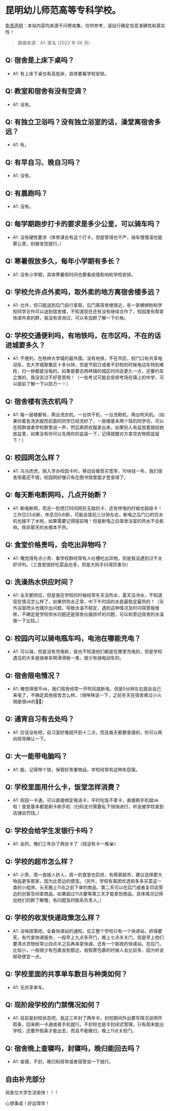 # 昆明幼儿师范高等专科学校。

[免责声明](https://colleges.chat/#_3)：本站内容均来源于问卷收集，仅供参考，请自行确定信息准确性和真实性！

> 数据来源：A1: 匿名 (2022 年 06 月)

## Q: 宿舍是上床下桌吗？

- A1: 有上床下桌也有高低床，具体要看学校安排。

## Q: 教室和宿舍有没有空调？

- A1: 没有。

## Q: 有独立卫浴吗？没有独立浴室的话，澡堂离宿舍多远？

- A1: 有。

## Q: 有早自习、晚自习吗？

- A1: 没有。

## Q: 有晨跑吗？

- A1: 没有。

## Q: 每学期跑步打卡的要求是多少公里，可以骑车吗？

- A1: 没有硬性要求（体育课会有这个打卡，但是管得也不严，骑车慢慢溜也能算公里，别被发现就行。）

## Q: 寒暑假放多久，每年小学期有多长？

- A1: 没有小学期，具体寒暑假时间也要看疫情影响和学校安排。

## Q: 学校允许点外卖吗，取外卖的地方离宿舍楼多远？

- A1: 允许，但只能送到后门自行拿取，后门离宿舍楼很近，有一家螺蛳粉和学校同学合作可以送到宿舍楼，不知道现在还有没有继续合作了，校园里有帮拿快递外卖的群，我没有咨询过，可以多加群了解一下价格。

## Q: 学校交通便利吗，有地铁吗，在市区吗，不在的话进城要多久？

- A1: 不便利，在杨林大学城的最外围，没有地铁，不在市区，校门口有共享电动车，去大学城聚集区十多分钟，但是节假日或者不封校的时候电动车特别难抢，扫一排都是没电的，如果是要去杨林镇的城区时间会更久一点，还要约车之类的，我没去过不好意思啦！（一些考试可能会安排考场在镇上的中学，可以提前了解一下以防万一！）

## Q: 宿舍楼有洗衣机吗？

- A1: 每一层楼都有，两台洗衣机，一台烘干机，一台洗鞋机，两台吹风机。（如果你着急洗衣服而前面的同学已经洗好了，一层楼基本两个班的同学住，可以在班群或者学校群里说一声，然后再把衣服拿出来，如果别人有盆放着就给她放盆里，如果没有你可以先用你的盆装一下，记得提醒对方拿完衣物把盆留下！）

## Q: 校园网怎么样？

- A1: 马马虎虎，刚入学办校园卡时，移动会推荐买宽带，10块钱一年，我们宿舍用着还不错，校园网好像只有在图书馆里面才登录得了。

## Q: 每天断电断网吗，几点开始断？

- A1: 断电断网，而且一到熄灯时间网巨无敌的卡，还有停电的时候也超级卡！工作日23点断，休息日0点断，可能会提前三分钟左右，断电之后门口的饮水机也接不了水啦，如果需要记得提前哦！但是断电之后宿舍浴室的热水不会影响，除非那天的水根本不热。

## Q: 食堂价格贵吗，会吃出异物吗？

- A1: 俺觉得有点小贵，看学校群经常有人吐槽吃出异物，但是我没遇到过不太好评判。（三食堂很好吃菜品也多，但是大妈手抖得厉害😢）

## Q: 洗澡热水供应时间？

- A1: 全天都供应，但是我在学校的时候经常冬天没热水，夏天没冷水，不知道现在情况怎么样了，如果供热水正常，中下午时段的水是最稳定最热的！（另外浴室喷头也偶尔出问题，导致水温不稳定，遇到这种情况及时问宿管报维修，不确定是学校供水问题还是宿舍仪器损坏的问题，可以和旁边宿舍的水温做一下比较。）

## Q: 校园内可以骑电瓶车吗，电池在哪能充电？

- A1: 可以骑，但是没有充电桩，我也不知道他们都是在哪里充电的，但是学校遇见的大多是骑单车啊滑滑板一类，很少有骑电动车的。

## Q: 宿舍限电情况？

- A1: 俺觉得很不ok，我们宿舍经常一开吹风就断电，但是5分钟左右就会自己来电了，不确定其他宿舍怎么样。（悄咪咪说一下，之前冬天在宿舍煮过小火锅是很ok的👍🏻）

## Q: 通宵自习有去处吗？

- A1: 应该没有吧，自习室好像就开到十二点，而且每天都要查寝的，你可以再向班导确认一下。

## Q: 大一能带电脑吗？

- A1: 能，记得带个锁，保管好贵重物品，学校经常有这种失窃案。

## Q: 学校里面用什么卡，饭堂怎样消费？

- A1: 校园一卡通，可以直接绑定电话卡，平时吃饭不拿卡，直接刷手机就ok啦！食堂基本都是刷卡刷手机（扫码支付需要私下悄悄进行，听说被学校查到店铺会罚钱。）

## Q: 学校会给学生发银行卡吗？

- A1: 会的，俺们三年办了两张卡了（钱没有卡一堆😭）

## Q: 学校的超市怎么样？

- A1: 小贵，周一直接人挤人，周一的食堂也巨挤，有两家超市，建议选择更大物品更多那家，因为比旁边的便宜。（另外，学校有美团优选和多多买菜这一类的小程序，头天晚上11点之前下单的商品，第二天可以在后门或者复印店旁边的创客空间拿商品，如果超过11点要等第三天才能拿到商品，具体情况记得加他们的群了解喔，有问题及时联系负责人。）

## Q: 学校的收发快递政策怎么样？

- A1: 没啥政策吧，全看快递站的通知，反正整个学校只有一个快递站，挤得要死，有代拿快递服务，一般早上九点多开门，晚上七点半关门，但是早上他们要清点货物经常让四点半之后再来拿快递。还有一个邮政的快递站，在后门，比较小，一般很少有包裹发到那边，收假寄包裹的时候人会比较多，因为听说邮政便宜一点。

## Q: 学校里面的共享单车数目与种类如何？

- A1: 无共享单车。

## Q: 现阶段学校的门禁情况如何？

- A1: 目前是封校状态吧，我这三年封了两年半。封校期间外出要写情况说明开假条，回来刷一卡通或者手机就行。不封校也是半封闭式管理，只有周末能出学校，还要开假条才能出去，而且不能晚归，晚上11点关校门。

## Q: 宿舍晚上查寝吗，封寝吗，晚归能回去吗？

- A1: 查寝，不封，晚归和班导或者宿管说一下就行。

## 自由补充部分

祝各位大学生活愉快！！！

心想事成！好运常伴！